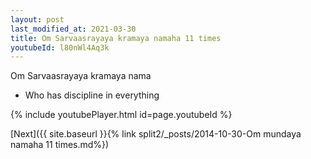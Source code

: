 ```yaml
---
layout: post
last_modified_at: 2021-03-30
title: Om Sarvaasrayaya kramaya namaha 11 times
youtubeId: l80nWl4Aq3k
---
```

 
 
Om Sarvaasrayaya kramaya nama 
 
 -  Who has discipline in everything 
 
  
 
  
 
 
 
 
 
 


{% include youtubePlayer.html id=page.youtubeId %}
 
[Next]({{ site.baseurl }}{% link  split2/_posts/2014-10-30-Om mundaya namaha 11 times.md%})
 
